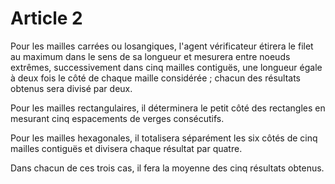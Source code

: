 # Article 2

Pour les mailles carrées ou losangiques, l'agent vérificateur étirera le filet au maximum dans le sens de sa longueur et mesurera entre noeuds extrêmes, successivement dans cinq mailles contiguës, une longueur égale à deux fois le côté de chaque maille considérée ; chacun des résultats obtenus sera divisé par deux.

Pour les mailles rectangulaires, il déterminera le petit côté des rectangles en mesurant cinq espacements de verges consécutifs.

Pour les mailles hexagonales, il totalisera séparément les six côtés de cinq mailles contiguës et divisera chaque résultat par quatre.

Dans chacun de ces trois cas, il fera la moyenne des cinq résultats obtenus.
